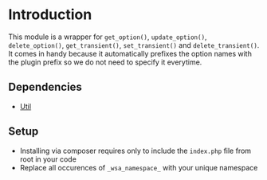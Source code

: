 # Introduction

This module is a wrapper for `get_option()`, `update_option()`, `delete_option()`, `get_transient()`, `set_transient()` and `delete_transient()`. It comes in handy because it automatically prefixes the option names with the plugin prefix so we do not need to specify it everytime.

## Dependencies

* [Util](https://gitlab.com/woosa/wp-plugin-modules/util)

## Setup

* Installing via composer requires only to include the `index.php` file from root in your code
* Replace all occurences of `_wsa_namespace_` with your unique namespace